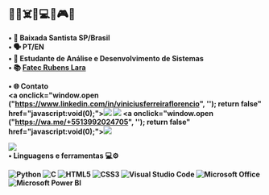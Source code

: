 ## 🏳️‍🌈☠️🤘💻🔥🎮🍃 <br> 
<b>• 📌 Baixada Santista SP/Brasil
<br>
• 🗣️ PT/EN
<br>
• 🌱 Estudante de Análise e Desenvolvimento de Sistemas
<br>
• 📚 [Fatec Rubens Lara](https://fatecrl.edu.br/)

• 🌐 Contato
<br>
<a onclick="window.open ("https://www.linkedin.com/in/viniciusferreiraflorencio", ''); return false" href="javascript:void(0);"><img src="https://img.shields.io/badge/LinkedIn-0077B5?style=for-the-badge&logo=linkedin&logoColor=white"></a>
<a href = "mailto: viniciusferreiraflorencio@live.com"><img src="https://img.shields.io/badge/Microsoft_Outlook-0078D4?style=for-the-badge&logo=microsoft-outlook&logoColor=white"></a>
<a onclick="window.open ("https://wa.me/+5513992024705", ''); return false" href="javascript:void(0);"><img src="https://img.shields.io/badge/WhatsApp-25D366?style=for-the-badge&logo=whatsapp&logoColor=white"></a>

![](https://github-readme-stats.vercel.app/api?username=Vinocas&show_icons=true&theme=transparent)
<br>
• Linguagens e ferramentas 💻⚙️
<div style="display: inline_block">
<img alt="Python" src="https://img.shields.io/badge/Python-3776AB?style=for-the-badge&logo=python&logoColor=white">
<img alt="C" src="https://img.shields.io/badge/C-00599C?style=for-the-badge&logo=c&logoColor=white">
<img alt="HTML5" src="https://img.shields.io/badge/HTML5-E34F26?style=for-the-badge&logo=html5&logoColor=white">
<img alt="CSS3" src="https://img.shields.io/badge/CSS3-1572B6?style=for-the-badge&logo=css3&logoColor=white">
<img alt="Visual Studio Code" src="https://img.shields.io/badge/Visual%20Studio%20Code-0078d7.svg?style=for-the-badge&logo=visual-studio-code&logoColor=white">
<img alt="Microsoft Office" src="https://img.shields.io/badge/Microsoft_Office-D83B01?style=for-the-badge&logo=microsoft-office&logoColor=white">
<img alt="Microsoft Power BI" src="https://camo.githubusercontent.com/d10e346678b885e7ebed0f04e8a2e0874c276520997b070623819cfea2f02d8a/68747470733a2f2f696d672e736869656c64732e696f2f62616467652f706f7765725f62692d4632433831313f7374796c653d666f722d7468652d6261646765266c6f676f3d706f7765726269266c6f676f436f6c6f723d626c61636b">
</div>
